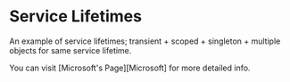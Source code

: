 # Service Lifetimes

An example of service lifetimes;  transient + scoped + singleton + multiple objects for same service lifetime.

You can visit [Microsoft's Page][Microsoft] for more detailed info.

[Micsoroft]:https://docs.microsoft.com/en-us/aspnet/core/fundamentals/dependency-injection?view=aspnetcore-5.0#service-lifetimes "Dependency injection and service lifetimes"
